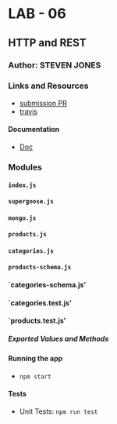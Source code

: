 # LAB - 06

## HTTP and REST

### Author: STEVEN JONES

### Links and Resources
* [submission PR](https://github.com/colosrjones-401d4/lab-06/tree/mongoose)
* [travis](https://travis-ci.com/colosrjones-401d4/lab-06)

#### Documentation
* [Doc](https://github.com/DeltaVCode/cr-js-401d4/tree/master/curriculum/class-06/lab)

### Modules
#### `index.js`
#### `supergoose.js`
#### `mongo.js`
#### `products.js`
#### `categories.js`
#### `products-schema.js`
#### `categories-schema.js'
#### `categories.test.js'
#### `products.test.js'
##### Exported Values and Methods


#### Running the app
* `npm start`

  
#### Tests
* Unit Tests: `npm run test`


